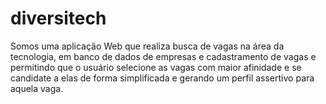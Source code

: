 # diversitech

Somos uma aplicação Web que realiza busca de vagas na área da tecnologia, em banco de dados de empresas e cadastramento de vagas e permitindo que o usuário selecione 
as vagas com maior afinidade e se candidate a elas de forma simplificada e gerando um perfil assertivo para aquela vaga.
